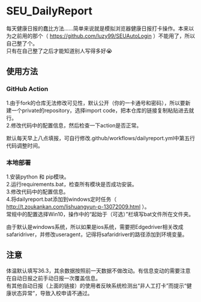# SEU_DailyReport  
每天健康日报的蠢比方法......简单来说就是模拟浏览器健康日报打卡操作。本来以为之前用的那个（ https://github.com/luzy99/SEUAutoLogin ）不能用了，所以自己整了个。  
只有在自己整了之后才能知道别人写得多好😭  
## 使用方法  
### GitHub Action  
1.由于fork的仓库无法修改可见性，默认公开（你的一卡通号和密码），所以要新建一个private的repository，选择import code，把本仓库的链接复制粘贴进去就行。  
2.修改代码中的配置信息，然后检查一下action是否正常。   
  
默认每天早上八点填报，可自行修改.github/workflows/dailyreport.yml中第五行代码调整时间。  
### 本地部署  
1.安装python 和 pip模块。  
2.运行requirements.bat，检查所有模块是否成功安装。  
3.修改代码中的配置信息。   
4.将dailyreport.bat添加到windows定时任务（ http://t.zoukankan.com/lishuangyun-p-13072009.html ）。  
常规中的配置选择Win10，操作中的“起始于（可选）”栏填写bat文件所在文件夹。  
  
由于默认是windows系统，所以如果是ios系统，需要把Edgedriver相关改成safaridriver，并修改useragent，记得将safaridriver的路径添加到环境变量。  
## 注意  
体温默认填写36.3，其余数据按照前一天数据不做改动。有信息变动的需要注意在自动日报之前手动日报一次覆盖信息。  
有其他自动日报（上面的链接）的使用者反映系统检测出“非人工打卡”而提示“健康状态异常”，导致入校申请不通过。  
